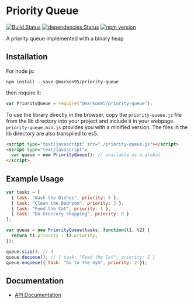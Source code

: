 Priority Queue
==============

[![Build Status](https://travis-ci.org/MarkoN95/priority-queue.svg)](https://travis-ci.org/MarkoN95/priority-queue)
[![dependencies Status](https://david-dm.org/markon95/priority-queue/status.svg)](https://david-dm.org/markon95/priority-queue)
[![npm version](https://badge.fury.io/js/%40markon95%2Fpriority-queue.svg)](https://badge.fury.io/js/%40markon95%2Fpriority-queue)

A priority queue implemented with a binary heap

Installation
------------

For node js:

```
npm install --save @markon95/priority-queue
```

then require it:

```js
var PriorityQueue = require("@markon95/priority-queue");
```

To use the library directly in the browser, copy the `priority-queue.js` file from the lib
directory into your project and include it in your webpage. `priority-queue.min.js` provides
you with a minified version. The files in the lib directory are also transpiled to es5.

```html
<script type="text/javascript" src="./priority-queue.js"></script>
<script type="text/javascript">
  var queue = new PriorityQueue(); // available as a global
</script>
```

Example Usage
-------------

```js
var tasks = [
  { task: "Wash the Dishes", priority: 5 },
  { task: "Clean the Bedroom", priority: 3 },
  { task: "Feed the Cat", priority: 1 },
  { task: "Do Groccery Shopping", priority: 8 }
];

var queue = new PriorityQueue(tasks, function(t1, t2) {
  return t1.priority - t2.priority;
});

queue.size(); // 4
queue.dequeue(); // { task: "Feed the Cat", priority: 1 }
queue.enqueue({ task: "Go to the Gym", priority: 2 });
```

Documentation
-------------
* [API Documentation](../master/docs/API.md)
